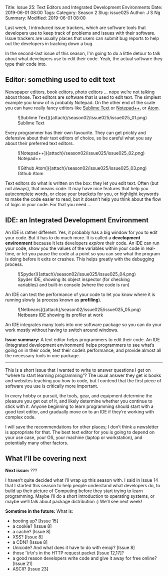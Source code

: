 Title: Issue 25: Text Editors and Integrated Development Environments
Date: 2019-06-01 08:00
Tags: 
Category: Season 2
Slug: issue025
Author: J S Ng
Summary: 
Modified: 2019-06-01 08:00

Last week, I introduced issue trackers, which are software tools that developers use to keep track of problems and issues with their software. Issue trackers are usually places that users can submit bug reports to help out the developers in tracking down a bug.

In the second-last issue of this season, I'm going to do a little detour to talk about what developers use to edit their code. Yeah, the actual software they type their code into.

## Editor: something used to edit text

Newspaper editors, book editors, photo editors … nope we’re not talking about those. Text editors are software that is used to edit text. The simplest example you know of is probably Notepad. On the other end of the scale you can have really fancy editors like [Sublime Text](https://www.sublimetext.com/) or [Notepad++](https://notepad-plus-plus.org/), or [Atom](https://atom.io/).


<figure>
    ![Sublime Text]({attach}/season02/issue025/issue025_01.png)
    <figcaption>Sublime Text</figcaption>    
</figure>


Every programmer has their own favourite. They can get prickly and defensive about their text editors of choice, so be careful what you say about their preferred text editors.


<figure>
    ![Notepad++]({attach}/season02/issue025/issue025_02.png)
    <figcaption>Notepad++</figcaption>    
</figure>



<figure>
    ![Github Atom]({attach}/season02/issue025/issue025_03.png)
    <figcaption>Github Atom</figcaption>    
</figure>


Text editors do what is written on the box: they let you edit text. Often (but not always), that means code. It may have nice features that help you autocomplete words, or close your brackets for you, or highlight keywords to make the code easier to read, but it doesn’t help you think about the flow of logic in your code. For that you need …

## IDE: an Integrated Development Environment

An IDE is rather different. Yes, it probably has a big window for you to edit your code. But it has to do much more. It is called a **development environment** because it lets developers *explore* their code. An IDE can run your code, show you the values of the variables within your code in real-time, or let you pause the code at a point so you can see what the program is doing before it exits or crashes. This helps greatly with the debugging process.


<figure>
    ![Spyder]({attach}/season02/issue025/issue025_04.png)
    <figcaption>Spyder IDE, showing its object inspector (for checking variables) and built-in console (where the code is run)</figcaption>    
</figure>


An IDE can test the performance of your code to let you know where it is running slowly (a process known as **profiling**).


<figure>
    ![Netbeans]({attach}/season02/issue025/issue025_05.png)
    <figcaption>Netbeans IDE showing its profiler at work</figcaption>    
</figure>


An IDE integrates many tools into one software package so you can do your work mostly without having to switch around windows.

**Issue summary:** A text editor helps programmers to edit their code. An IDE (integrated development environment) helps programmers to see what’s going on in their code, test their code’s performance, and provide almost all the necessary tools in one package.

-----

This is a short issue that I wanted to write to answer questions I get on “where to start learning programming”? The usual answer they get is books and websites teaching you how to code, but I contend that the first piece of software you use is critically more important.

In every hobby or pursuit, the tools, gear, and equipment determine the pleasure you get out of it, and likely determine whether you continue to stick with it. Anyone beginning to learn programming should start with a good text editor, and gradually move on to an IDE if they’re working with complex code.

I will save the recommendations for other places; I don’t think a newsletter is appropriate for that. The best text editor for you is going to depend on your use case, your OS, your machine (laptop or workstation), and potentially many other factors.

## What I’ll be covering next

**Next issue:** ???

I haven’t quite decided what I’ll wrap up this season with. I said in Issue 14 that I started this season to help people understand what developers do, to build up their picture of Computing before they start trying to learn programming. Maybe I’ll do a short introduction to operating systems, or maybe we’ll talk about package distribution :) We’ll see next week!

**Sometime in the future:** What is:

- booting up? [Issue 15]
- a cookie? [Issue 8]
- a cache? [Issue 8]
- XSS? [Issue 8]
- a CDN? [Issue 8]
- Unicode? And what does it have to do with emoji? [Issue 8]
- those '\r\n's in the HTTP request packet [Issue 12,17]?
- a good reason developers write code and give it away for free online? [Issue 21]
- ASCII? [Issue 23]
